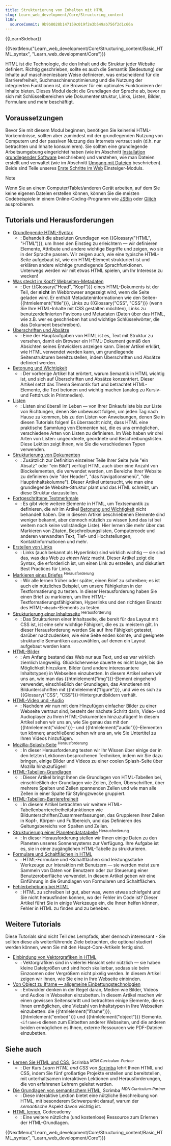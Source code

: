 ```yaml
---
title: Strukturierung von Inhalten mit HTML
slug: Learn_web_development/Core/Structuring_content
l10n:
  sourceCommit: 9b9b8028b147159c019f2e3b549ab756f2d1c66a
---
```


{{LearnSidebar}}

{{NextMenu("Learn_web_development/Core/Structuring_content/Basic_HTML_syntax", "Learn_web_development/Core")}}

HTML ist die Technologie, die den Inhalt und die Struktur jeder Website definiert. Richtig geschrieben, sollte es auch die Semantik (Bedeutung) der Inhalte auf maschinenlesbare Weise definieren, was entscheidend für die Barrierefreiheit, Suchmaschinenoptimierung und die Nutzung der integrierten Funktionen ist, die Browser für ein optimales Funktionieren der Inhalte bieten. Dieses Modul deckt die Grundlagen der Sprache ab, bevor es sich mit Schlüsselbereichen wie Dokumentenstruktur, Links, Listen, Bilder, Formulare und mehr beschäftigt.

## Voraussetzungen

Bevor Sie mit diesem Modul beginnen, benötigen Sie keinerlei HTML-Vorkenntnisse, sollten aber zumindest mit der grundlegenden Nutzung von Computern und der passiven Nutzung des Internets vertraut sein (d.h. nur betrachten und Inhalte konsumieren). Sie sollten eine grundlegende Arbeitsumgebung eingerichtet haben (wie im Abschnitt [Installation grundlegender Software](/de/docs/Learn_web_development/Getting_started/Environment_setup/Installing_software) beschrieben) und verstehen, wie man Dateien erstellt und verwaltet (wie im Abschnitt [Umgang mit Dateien](/de/docs/Learn_web_development/Getting_started/Environment_setup/Dealing_with_files) beschrieben). Beide sind Teile unseres [Erste Schritte im Web](/de/docs/Learn_web_development/Getting_started/Your_first_website) Einsteiger-Moduls.

> [!NOTE]
> Wenn Sie an einem Computer/Tablet/anderen Gerät arbeiten, auf dem Sie keine eigenen Dateien erstellen können, können Sie die meisten Codebeispiele in einem Online-Coding-Programm wie [JSBin](https://jsbin.com/) oder [Glitch](https://glitch.com/) ausprobieren.

## Tutorials und Herausforderungen

- [Grundlegende HTML-Syntax](/de/docs/Learn_web_development/Core/Structuring_content/Basic_HTML_syntax)
  - : Behandelt die absoluten Grundlagen von {{Glossary("HTML", "HTML")}}, um Ihnen den Einstieg zu erleichtern — wir definieren Elemente, Attribute und andere wichtige Begriffe und zeigen, wo sie in der Sprache passen. Wir zeigen auch, wie eine typische HTML-Seite aufgebaut ist, wie ein HTML-Element strukturiert ist und erklären andere wichtige grundlegende Sprachfunktionen. Unterwegs werden wir mit etwas HTML spielen, um Ihr Interesse zu wecken!
- [Was steckt im Kopf? Webseiten-Metadaten](/de/docs/Learn_web_development/Core/Structuring_content/Webpage_metadata)
  - : Der {{Glossary("Head", "Kopf")}} eines HTML-Dokuments ist der Teil, der **nicht** im Webbrowser angezeigt wird, wenn die Seite geladen wird. Er enthält Metadateninformationen wie den Seiten-{{htmlelement("title")}}, Links zu {{Glossary("CSS", "CSS")}} (wenn Sie Ihre HTML-Inhalte mit CSS gestalten möchten), Links zu benutzerdefinierten Favicons und Metadaten (Daten über das HTML, wie z.B. wer es geschrieben hat und wichtige Schlüsselwörter, die das Dokument beschreiben).
- [Überschriften und Absätze](/de/docs/Learn_web_development/Core/Structuring_content/Headings_and_paragraphs)
  - : Eine der Hauptaufgaben von HTML ist es, Text mit Struktur zu versehen, damit ein Browser ein HTML-Dokument gemäß den Absichten seines Entwicklers anzeigen kann. Dieser Artikel erklärt, wie HTML verwendet werden kann, um grundlegende Seitenstrukturen bereitzustellen, indem Überschriften und Absätze definiert werden.
- [Betonung und Wichtigkeit](/de/docs/Learn_web_development/Core/Structuring_content/Emphasis_and_importance)
  - : Der vorherige Artikel hat erörtert, warum Semantik in HTML wichtig ist, und sich auf Überschriften und Absätze konzentriert. Dieser Artikel setzt das Thema Semantik fort und betrachtet HTML-Elemente, die Text betonen und wichtig machen (analog zu Kursiv- und Fettdruck in Printmedien).
- [Listen](/de/docs/Learn_web_development/Core/Structuring_content/Lists)
  - : Listen sind überall im Leben — von Ihrer Einkaufsliste bis zur Liste von Richtungen, denen Sie unbewusst folgen, um jeden Tag nach Hause zu kommen, bis zu den Listen von Anweisungen, denen Sie in diesen Tutorials folgen! Es überrascht nicht, dass HTML eine praktische Sammlung von Elementen hat, die es uns ermöglichen, verschiedene Arten von Listen zu definieren. Im Web haben wir drei Arten von Listen: ungeordnete, geordnete und Beschreibungslisten. Diese Lektion zeigt Ihnen, wie Sie die verschiedenen Typen verwenden.
- [Strukturierung von Dokumenten](/de/docs/Learn_web_development/Core/Structuring_content/Structuring_documents)
  - : Zusätzlich zur Definition einzelner Teile Ihrer Seite (wie "ein Absatz" oder "ein Bild") verfügt HTML auch über eine Anzahl von Blockelementen, die verwendet werden, um Bereiche Ihrer Website zu definieren (wie "der Header", "das Navigationsmenü", "die Hauptinhaltskolumne"). Dieser Artikel untersucht, wie man eine grundlegende Website-Struktur plant und das HTML schreibt, um diese Struktur darzustellen.
- [Fortgeschrittene Textmerkmale](/de/docs/Learn_web_development/Core/Structuring_content/Advanced_text_features)
  - : Es gibt viele weitere Elemente in HTML, um Textsemantik zu definieren, die wir im Artikel [Betonung und Wichtigkeit](/de/docs/Learn_web_development/Core/Structuring_content/Emphasis_and_importance) nicht behandelt haben. Die in diesem Artikel beschriebenen Elemente sind weniger bekannt, aber dennoch nützlich zu wissen (und das ist bei weitem noch keine vollständige Liste). Hier lernen Sie mehr über das Markieren von Zitaten, Beschreibungslisten, Computercode und anderen verwandten Text, Tief- und Hochstellungen, Kontaktinformationen und mehr.
- [Erstellen von Links](/de/docs/Learn_web_development/Core/Structuring_content/Creating_links)
  - : Links (auch bekannt als Hyperlinks) sind wirklich wichtig — sie sind das, was das Web _zu einem Netz_ macht. Dieser Artikel zeigt die Syntax, die erforderlich ist, um einen Link zu erstellen, und diskutiert Best Practices für Links.
- [Markieren eines Briefes](/de/docs/Learn_web_development/Core/Structuring_content/Marking_up_a_letter) <sup>Herausforderung</sup>
  - : Wir alle lernen früher oder später, einen Brief zu schreiben; es ist auch ein nützliches Beispiel, um unsere Fähigkeiten in der Textformatierung zu testen. In dieser Herausforderung haben Sie einen Brief zu markieren, um Ihre HTML-Textformatierungsfähigkeiten, Hyperlinks und den richtigen Einsatz des HTML-`<head>`-Elements zu testen.
- [Strukturierung einer Inhaltsseite](/de/docs/Learn_web_development/Core/Structuring_content/Structuring_a_page_of_content) <sup>Herausforderung</sup>
  - : Das Strukturieren einer Inhaltsseite, die bereit für das Layout mit CSS ist, ist eine sehr wichtige Fähigkeit, die es zu meistern gilt. In dieser Herausforderung werden Sie auf Ihre Fähigkeit getestet, darüber nachzudenken, wie eine Seite enden könnte, und geeignete strukturelle Semantiken auszuwählen, auf denen ein Layout aufgebaut werden kann.
- [HTML-Bilder](/de/docs/Learn_web_development/Core/Structuring_content/HTML_images)
  - : Am Anfang bestand das Web nur aus Text, und es war wirklich ziemlich langweilig. Glücklicherweise dauerte es nicht lange, bis die Möglichkeit hinzukam, Bilder (und andere interessantere Inhaltstypen) in Webseiten einzubetten. In diesem Artikel sehen wir uns an, wie man das {{htmlelement("img")}}-Element eingehend verwendet, einschließlich der Grundlagen, das Annotieren mit Bildunterschriften mit {{htmlelement("figure")}}, und wie es sich zu {{Glossary("CSS", "CSS")}}-Hintergrundbildern verhält.
- [HTML-Video und -Audio](/de/docs/Learn_web_development/Core/Structuring_content/HTML_video_and_audio)
  - : Nachdem wir nun mit dem Hinzufügen einfacher Bilder zu einer Webseite vertraut sind, besteht der nächste Schritt darin, Video- und Audioplayer zu Ihren HTML-Dokumenten hinzuzufügen! In diesem Artikel sehen wir uns an, wie Sie genau das mit den {{htmlelement("video")}}- und {{htmlelement("audio")}}-Elementen tun können; anschließend sehen wir uns an, wie Sie Untertitel zu Ihren Videos hinzufügen.
- [Mozilla-Splash-Seite](/de/docs/Learn_web_development/Core/Structuring_content/Mozilla_splash_page) <sup>Herausforderung</sup>
  - : In dieser Herausforderung testen wir Ihr Wissen über einige der in den letzten Lektionen besprochenen Techniken, indem wir Sie dazu bringen, einige Bilder und Videos zu einer coolen Splash-Seite über Mozilla hinzuzufügen!
- [HTML-Tabellen-Grundlagen](/de/docs/Learn_web_development/Core/Structuring_content/HTML_table_basics)
  - : Dieser Artikel bringt Ihnen die Grundlagen von HTML-Tabellen bei, einschließlich der Grundlagen wie Zeilen, Zellen, Überschriften, über mehrere Spalten und Zeilen spannenden Zellen und wie man alle Zellen in einer Spalte für Stylingzwecke gruppiert.
- [HTML-Tabellen-Barrierefreiheit](/de/docs/Learn_web_development/Core/Structuring_content/Table_accessibility)
  - : In diesem Artikel betrachten wir weitere HTML-Tabellenbarrierefreiheitsfunktionen wie Bildunterschriften/Zusammenfassungen, das Gruppieren Ihrer Zeilen in Kopf-, Körper- und Fußbereich, und das Definieren des Geltungsbereichs von Spalten und Zeilen.
- [Strukturierung einer Planetendatatabelle](/de/docs/Learn_web_development/Core/Structuring_content/Planet_data_table) <sup>Herausforderung</sup>
  - : In dieser Herausforderung stellen wir Ihnen einige Daten zu den Planeten unseres Sonnensystems zur Verfügung. Ihre Aufgabe ist es, sie in einer zugänglichen HTML-Tabelle zu strukturieren.
- [Formulare und Schaltflächen in HTML](/de/docs/Learn_web_development/Core/Structuring_content/HTML_forms)
  - : HTML-Formulare und -Schaltflächen sind leistungsstarke Werkzeuge zur Interaktion mit Benutzern — sie werden meist zum Sammeln von Daten von Benutzern oder zur Steuerung einer Benutzeroberfläche verwendet. In diesem Artikel geben wir eine Einführung in die Grundlagen von Formularen und Schaltflächen.
- [Fehlerbehebung bei HTML](/de/docs/Learn_web_development/Core/Structuring_content/Debugging_HTML)
  - : HTML zu schreiben ist gut, aber was, wenn etwas schiefgeht und Sie nicht herausfinden können, wo der Fehler im Code ist? Dieser Artikel führt Sie in einige Werkzeuge ein, die Ihnen helfen können, Fehler in HTML zu finden und zu beheben.

## Weitere Tutorials

Diese Tutorials sind nicht Teil des Lernpfads, aber dennoch interessant - Sie sollten diese als weiterführende Ziele betrachten, die optional studiert werden können, wenn Sie mit den Haupt-Core-Artikeln fertig sind.

- [Einbindung von Vektorgrafiken in HTML](/de/docs/Learn_web_development/Core/Structuring_content/Including_vector_graphics_in_HTML)
  - : Vektorgrafiken sind in vielerlei Hinsicht sehr nützlich — sie haben kleine Dateigrößen und sind hoch skalierbar, sodass sie beim Einzoomen oder Vergrößern nicht pixelig werden. In diesem Artikel zeigen wir Ihnen, wie Sie eine in Ihre Webseite einbinden.
- [Von Object zu Iframe — allgemeine Einbettungstechnologien](/de/docs/Learn_web_development/Core/Structuring_content/General_embedding_technologies)
  - : Entwickler denken in der Regel daran, Medien wie Bilder, Videos und Audios in Webseiten einzubetten. In diesem Artikel machen wir einen gewissen Seitenschritt und betrachten einige Elemente, die es Ihnen ermöglichen, eine Vielzahl von Inhaltstypen in Ihre Webseiten einzubetten: die {{htmlelement("iframe")}}, {{htmlelement("embed")}} und {{htmlelement("object")}} Elemente. `<iframe>`s dienen zum Einbetten anderer Webseiten, und die anderen beiden ermöglichen es Ihnen, externe Ressourcen wie PDF-Dateien einzubetten.

## Siehe auch

- [Lernen Sie HTML und CSS](https://v2.scrimba.com/learn-html-and-css-c0p?via=mdn), Scrimba <sup>_MDN Curriculum-Partner_</sup>
  - : Der Kurs _Learn HTML and CSS_ von [Scrimba](https://scrimba.com?via=mdn) lehrt Ihnen HTML und CSS, indem Sie fünf großartige Projekte erstellen und bereitstellen, mit unterhaltsamen interaktiven Lektionen und Herausforderungen, die von erfahrenen Lehrern geleitet werden.
- [Die Grundlagen von semantischem HTML](https://v2.scrimba.com/the-frontend-developer-career-path-c0j/~0xid?via=mdn), Scrimba <sup>_MDN Curriculum-Partner_</sup>
  - : Diese interaktive Lektion bietet eine nützliche Beschreibung von HTML, mit besonderem Schwerpunkt darauf, warum der _semantische_ Aspekt davon wichtig ist.
- [HTML lernen](https://www.codecademy.com/learn/learn-html), Codecademy
  - : Eine weitere nützliche (und kostenlose) Ressource zum Erlernen der HTML-Grundlagen.

{{NextMenu("Learn_web_development/Core/Structuring_content/Basic_HTML_syntax", "Learn_web_development/Core")}}
